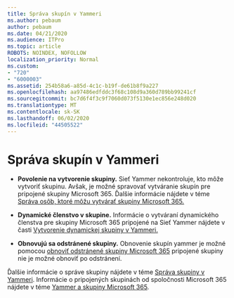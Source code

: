 ```yaml
---
title: Správa skupín v Yammeri
ms.author: pebaum
author: pebaum
ms.date: 04/21/2020
ms.audience: ITPro
ms.topic: article
ROBOTS: NOINDEX, NOFOLLOW
localization_priority: Normal
ms.custom:
- "720"
- "6000003"
ms.assetid: 254b58a6-a85d-4c1c-b19f-de61b8f9a227
ms.openlocfilehash: aa97486edfddc3f68c108d9a360d789bb99241cf
ms.sourcegitcommit: bc7d6f4f3c9f7060d073f5130e1ec856e248d020
ms.translationtype: MT
ms.contentlocale: sk-SK
ms.lasthandoff: 06/02/2020
ms.locfileid: "44505522"
---
```

# <a name="manage-groups-in-yammer"></a>Správa skupín v Yammeri

- **Povolenie na vytvorenie skupiny.** Sieť Yammer nekontroluje, kto môže vytvoriť skupinu. Avšak, je možné spravovať vytváranie skupín pre pripojené skupiny Microsoft 365. Ďalšie informácie nájdete v téme [Správa osôb, ktoré môžu vytvárať skupiny Microsoft 365.](https://docs.microsoft.com/microsoft-365/admin/create-groups/manage-creation-of-groups)

- **Dynamické členstvo v skupine.** Informácie o vytváraní dynamického členstva pre skupiny Microsoft 365 pripojené na Sieť Yammer nájdete v časti [Vytvorenie dynamickej skupiny v Yammeri.](https://docs.microsoft.com/yammer/manage-yammer-groups/create-a-dynamic-group)

- **Obnovujú sa odstránené skupiny.** Obnovenie skupín yammer je možné pomocou [obnoviť odstránené skupiny Microsoft 365](https://docs.microsoft.com/microsoft-365/admin/create-groups/restore-deleted-group) pripojené skupiny nie je možné obnoviť po odstránení.

Ďalšie informácie o správe skupiny nájdete v téme [Správa skupiny v Yammeri](https://support.office.com/article/Manage-a-group-in-Yammer-6e05c6d6-5548-4c88-89cd-e6757a514ef2). Informácie o pripojených skupinách od spoločnosti Microsoft 365 nájdete v téme [Yammer a skupiny Microsoft 365](https://docs.microsoft.com/yammer/manage-yammer-groups/yammer-and-office-365-groups).
  